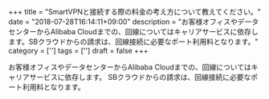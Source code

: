 +++
title = "SmartVPNと接続する際の料金の考え方について教えてください。"
date = "2018-07-28T16:14:11+09:00"
description = "お客様オフィスやデータセンターからAlibaba Cloudまでの、回線についてはキャリアサービスに依存します。SBクラウドからの請求は、回線接続に必要なポート利用料となります。"
category = ['']
tags = ['']
draft = false
+++

お客様オフィスやデータセンターからAlibaba Cloudまでの、回線についてはキャリアサービスに依存します。
SBクラウドからの請求は、回線接続に必要なポート利用料となります。
